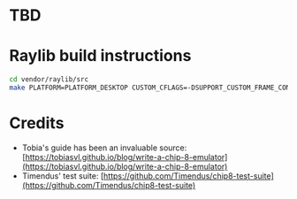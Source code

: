 # TBD

# Raylib build instructions
```bash
cd vendor/raylib/src
make PLATFORM=PLATFORM_DESKTOP CUSTOM_CFLAGS=-DSUPPORT_CUSTOM_FRAME_CONTROL=1
```

# Credits
- Tobia's guide has been an invaluable source: [https://tobiasvl.github.io/blog/write-a-chip-8-emulator](https://tobiasvl.github.io/blog/write-a-chip-8-emulator)
- Timendus' test suite: [https://github.com/Timendus/chip8-test-suite](https://github.com/Timendus/chip8-test-suite)
